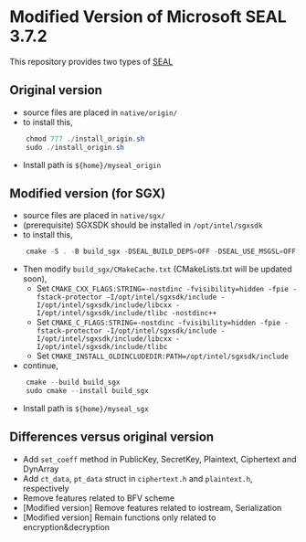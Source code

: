 # Modified Version of Microsoft SEAL 3.7.2

This repository provides two types of [SEAL](https://github.com/microsoft/SEAL/tree/3.7.2)

## Original version
- source files are placed in `native/origin/`
- to install this,
```PowerShell
    chmod 777 ./install_origin.sh
    sudo ./install_origin.sh
```
- Install path is `${home}/myseal_origin`

## Modified version (for SGX)
- source files are placed in `native/sgx/`
- (prerequisite) SGXSDK should be installed in `/opt/intel/sgxsdk`
- to install this,
```PowerShell
    cmake -S . -B build_sgx -DSEAL_BUILD_DEPS=OFF -DSEAL_USE_MSGSL=OFF -DSEAL_USE_ZSTD=OFF -DSEAL_USE_ZLIB=OFF -DSEAL_USE_CXX17=OFF -DSEAL_USE_INTRIN=OFF -DSEAL_USE_EXPLICIT_BZERO=OFF -DSEAL_SRC_PATH=sgx -DCMAKE_INSTALL_PREFIX=~/myseal_sgx
```
- Then modify `build_sgx/CMakeCache.txt` (CMakeLists.txt will be updated soon),
    - Set `CMAKE_CXX_FLAGS:STRING=-nostdinc -fvisibility=hidden -fpie -fstack-protector -I/opt/intel/sgxsdk/include -I/opt/intel/sgxsdk/include/libcxx -I/opt/intel/sgxsdk/include/tlibc -nostdinc++`
    - Set `CMAKE_C_FLAGS:STRING=-nostdinc -fvisibility=hidden -fpie -fstack-protector -I/opt/intel/sgxsdk/include -I/opt/intel/sgxsdk/include/libcxx -I/opt/intel/sgxsdk/include/tlibc`
    - Set `CMAKE_INSTALL_OLDINCLUDEDIR:PATH=/opt/intel/sgxsdk/include`
- continue,
```PowerShell
    cmake --build build_sgx
    sudo cmake --install build_sgx
```
- Install path is `${home}/myseal_sgx`

## Differences versus original version
- Add `set_coeff` method in PublicKey, SecretKey, Plaintext, Ciphertext and DynArray
- Add `ct_data`, `pt_data` struct in `ciphertext.h` and `plaintext.h`, respectively
- Remove features related to BFV scheme
- [Modified version] Remove features related to iostream, Serialization
- [Modified version] Remain functions only related to encryption&decryption